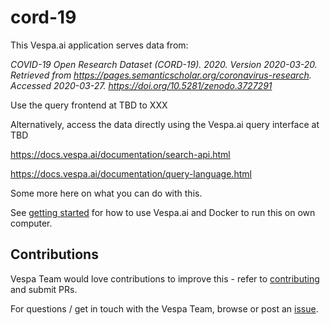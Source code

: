 <!-- Copyright Verizon Media. Licensed under the terms of the Apache 2.0 license. See LICENSE in the project root. -->
# cord-19

This Vespa.ai application serves data from:

_COVID-19 Open Research Dataset (CORD-19). 2020. Version 2020-03-20._
_Retrieved from https://pages.semanticscholar.org/coronavirus-research._
_Accessed 2020-03-27. https://doi.org/10.5281/zenodo.3727291_

Use the query frontend at TBD to XXX

Alternatively, access the data directly using the Vespa.ai query interface at TBD

https://docs.vespa.ai/documentation/search-api.html

https://docs.vespa.ai/documentation/query-language.html

Some more here on what you can do with this.

See [getting started](/getting-started.md) for how to use Vespa.ai and Docker to run this on own computer.

## Contributions
Vespa Team would love contributions to improve this - 
refer to [contributing](/CONTRIBUTING.md) and submit PRs.

For questions / get in touch with the Vespa Team,
browse or post an [issue](https://github.com/vespa-engine/cord-19/issues).





